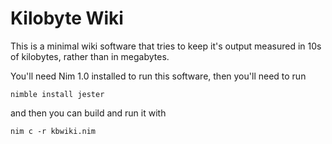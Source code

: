 # Kilobyte Wiki

This is a minimal wiki software that tries to keep it's output measured in 10s of kilobytes, rather than in megabytes. 

You'll need Nim 1.0 installed to run this software, then you'll need to run

`nimble install jester`

and then you can build and run it with 

`nim c -r kbwiki.nim`
